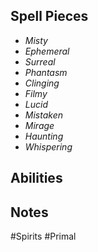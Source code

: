 ## Spell Pieces
- *Misty*
- *Ephemeral*
- *Surreal*
- *Phantasm*
- *Clinging*
- *Filmy*
- *Lucid*
- *Mistaken*
- *Mirage*
- *Haunting*
- *Whispering*


## Abilities


## Notes
#Spirits #Primal 